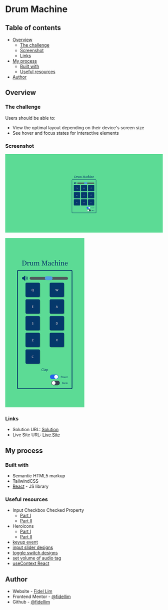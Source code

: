 # Drum Machine

## Table of contents

-   [Overview](#overview)
    -   [The challenge](#the-challenge)
    -   [Screenshot](#screenshot)
    -   [Links](#links)
-   [My process](#my-process)
    -   [Built with](#built-with)
    -   [Useful resources](#useful-resources)
-   [Author](#author)

## Overview

### The challenge

Users should be able to:

-   View the optimal layout depending on their device's screen size
-   See hover and focus states for interactive elements

### Screenshot

![Solution Desktop](/images/solution_desktop.png)

![Solution Mobile](/images/solution_mobile.png)

### Links

-   Solution URL: [Solution](https://github.com/fidellim/Drum-Machine)
-   Live Site URL: [Live Site](https://drum-machine-fidellim.netlify.app/)

## My process

### Built with

-   Semantic HTML5 markup
-   TailwindCSS
-   [React](https://reactjs.org/) - JS library

### Useful resources

-   Input Checkbox Checked Property
    -   [Part I](https://bobbyhadz.com/blog/react-check-if-checkbox-is-checked#:~:text=Use%20the%20target.,checked)
    -   [Part II](https://www.w3schools.com/jsref/prop_checkbox_checked.asp)
-   Heroicons
    -   [Part I](https://heroicons.com/)
    -   [Part II](https://github.com/tailwindlabs/heroicons)
-   [keyup event](https://developer.mozilla.org/en-US/docs/Web/API/Element/keyup_event)
-   [input slider designs](https://www.cssportal.com/style-input-range/)
-   [toggle switch designs](https://flowbite.com/docs/forms/toggle/)
-   [set volume of audio tag](https://www.w3schools.com/tags/av_prop_volume.asp)
-   [useContext React](https://dmitripavlutin.com/react-context-and-usecontext/)

## Author

-   Website - [Fidel Lim](https://fidellim-portfolio.netlify.app/)
-   Frontend Mentor - [@fidellim](https://www.frontendmentor.io/profile/fidellim)
-   Github - [@fidellim](https://github.com/fidellim)
